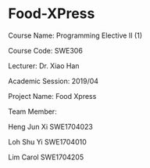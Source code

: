 # Food-XPress

Course Name: Programming Elective II (1)

Course Code: SWE306

Lecturer: Dr. Xiao Han

Academic Session: 2019/04


Project Name: Food Xpress

Team Member:

Heng Jun Xi	SWE1704023

Loh Shu Yi	SWE1704010

Lim Carol	SWE1704205
